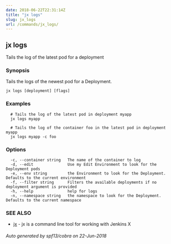 ```yaml
---
date: 2018-06-22T22:31:14Z
title: "jx logs"
slug: jx_logs
url: /commands/jx_logs/
---
```

## jx logs

Tails the log of the latest pod for a deployment

### Synopsis

Tails the logs of the newest pod for a Deployment.

```
jx logs [deployment] [flags]
```

### Examples

```
  # Tails the log of the latest pod in deployment myapp
  jx logs myapp
  
  # Tails the log of the container foo in the latest pod in deployment myapp
  jx logs myapp -c foo
```

### Options

```
  -c, --container string   The name of the container to log
  -d, --edit               Use my Edit Environment to look for the Deployment pods
  -e, --env string         the Environment to look for the Deployment. Defaults to the current environment
  -f, --filter string      Filters the available deployments if no deployment argument is provided
  -h, --help               help for logs
  -n, --namespace string   the namespace to look for the Deployment. Defaults to the current namespace
```

### SEE ALSO

* [jx](/commands/jx/)	 - jx is a command line tool for working with Jenkins X

###### Auto generated by spf13/cobra on 22-Jun-2018
